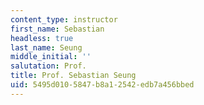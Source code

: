 ```yaml
---
content_type: instructor
first_name: Sebastian
headless: true
last_name: Seung
middle_initial: ''
salutation: Prof.
title: Prof. Sebastian Seung
uid: 5495d010-5847-b8a1-2542-edb7a456bbed
---
```

